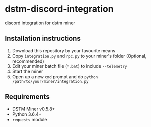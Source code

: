 # dstm-discord-integration
discord integration for dstm miner

## Installation instructions
1. Download this repository by your favourite means
2. Copy `integration.py` and `rpc.py` to your miner's folder (Optional, recommended)
3. Edit your miner batch file (`*.bat`) to include `--telemetry`
4. Start the miner
5. Open up a new `cmd` prompt and do `python /path/to/your/miner/integration.py`

## Requirements
- DSTM Miner v0.5.8+
- Python 3.6.4+
- `requests` module
